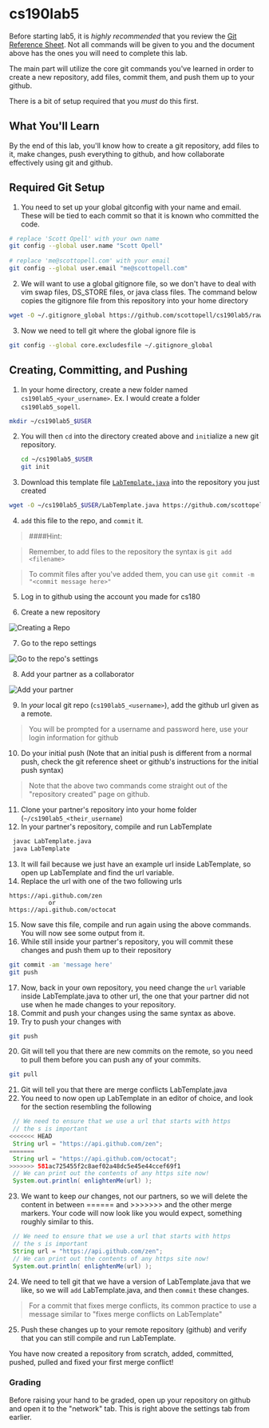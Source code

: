 cs190lab5
=========
Before starting lab5, it is _highly recommended_ that you review the [Git Reference Sheet](./git_reference.md). Not all commands will be given to you and the document above has the ones you will need to complete this lab.

The main part will utilize the core git commands you've learned in order to create a new repository, add files, commit them, and push them up to your github.

There is a bit of setup required that you _must_ do this first.

## What You'll Learn
By the end of this lab, you'll know how to create a git repository, add files to it, make changes, push everything to github, and how collaborate effectively using git and github.

## Required Git Setup
1. You need to set up your global gitconfig with your name and email. These will be tied to each commit so that it is known who committed the code.
  
  ```bash
  # replace 'Scott Opell' with your own name
  git config --global user.name "Scott Opell" 
    
  # replace 'me@scottopell.com' with your email
  git config --global user.email "me@scottopell.com"
  ```

2. We will want to use a global gitignore file, so we don't have to deal with vim swap files, DS_STORE files, or java class files. The command below copies the gitignore file from this repository into your home directory

  ```bash
  wget -O ~/.gitignore_global https://github.com/scottopell/cs190lab5/raw/master/gitignore_global
  ```

3. Now we need to tell git where the global ignore file is 

  ```bash
  git config --global core.excludesfile ~/.gitignore_global
  ```

## Creating, Committing, and Pushing

1. In your home directory, create a new folder named `cs190lab5_<your_username>`.  Ex. I would create a folder `cs190lab5_sopell`.

  ```bash
  mkdir ~/cs190lab5_$USER
  ```

2. You will then `cd` into the directory created above and `init`ialize a new git repository.

   ```bash
   cd ~/cs190lab5_$USER
   git init
   ```

3. Download this template file [`LabTemplate.java`](./LabTemplate.java) into the repository you just created

  ```bash
  wget -O ~/cs190lab5_$USER/LabTemplate.java https://github.com/scottopell/cs190lab5/raw/master/LabTemplate.java
  ```

4. `add` this file to the repo, and `commit` it.

  > ####Hint: 
  
  > Remember, to add files to the repository the syntax is `git add <filename>`
  
  > To commit files after you've added them, you can use `git commit -m "<commit message here>"`


5. Log in to github using the account you made for cs180

6. Create a new repository

  ![*Creating a Repo*](http://i.imgur.com/01vKjfU.jpg) 
  
7. Go to the repo settings

  ![*Go to the repo's settings*](http://i.imgur.com/LCQdeWv.jpg)

8. Add your partner as a collaborator

  ![Add your partner](http://i.imgur.com/KEPd3ja.jpg)

9. In _your_ local git repo (`cs190lab5_<username>`), add the github url given as a remote.
  > You will be prompted for a username and password here, use your login information for github

10. Do your initial push (Note that an initial push is different from a normal push, check the git reference sheet or github's instructions for the initial push syntax)

  > Note that the above two commands come straight out of the "repository created" page on github.

11. Clone your partner's repository into your home folder (`~/cs190lab5_<their_username`)
12. In your partner's repository, compile and run LabTemplate

  ```bash
   javac LabTemplate.java
   java LabTemplate
  ```
  
13. It will fail because we just have an example url inside LabTemplate, so open up LabTemplate and find the url variable.
14. Replace the url with one of the two following urls
   
   ```
   https://api.github.com/zen
              or
   https://api.github.com/octocat
   ```

15. Now save this file, compile and run again using the above commands. You will now see some output from it.
16. While still inside your partner's repository, you will commit these changes and push them up to their repository

   ```bash
   git commit -am 'message here'
   git push
   ```

17. Now, back in your own repository, you need change the `url` variable inside LabTemplate.java to other url, the one that your partner did not use when he made changes to your repository.
18. Commit and push your changes using the same syntax as above.
19. Try to push your changes with 
   
   ```bash
   git push
   ```

20. Git will tell you that there are new commits on the remote, so you need to pull them before you can push any of your commits.

   ```bash
   git pull
   ```
   
21. Git will tell you that there are merge conflicts LabTemplate.java
22. You need to now open up LabTemplate in an editor of choice, and look for the section resembling the following

   ```java
    // We need to ensure that we use a url that starts with https
    // the s is important
<<<<<<< HEAD
    String url = "https://api.github.com/zen";
=======
    String url = "https://api.github.com/octocat";
>>>>>>> 581ac725455f2c8aef02a48dc5e45e44ccef69f1
    // We can print out the contents of any https site now!
    System.out.println( enlightenMe(url) );
   ```
   
23. We want to keep _our_ changes, not our partners, so we will delete the content in between ====== and >>>>>>> and the other merge markers. Your code will now look like you would expect, something roughly similar to this.

   ```java
    // We need to ensure that we use a url that starts with https
    // the s is important
    String url = "https://api.github.com/zen";
    // We can print out the contents of any https site now!
    System.out.println( enlightenMe(url) );
   ```

24. We need to tell git that we have a version of LabTemplate.java that we like, so we will `add` LabTemplate.java, and then `commit` these changes.
  > For a commit that fixes merge conflicts, its common practice to use a message similar to "fixes merge conflicts on LabTemplate"

25. Push these changes up to your remote repository (github) and verify that you can still compile and run LabTemplate.

You have now created a repository from scratch, added, committed, pushed, pulled and fixed your first merge conflict!



### Grading
Before raising your hand to be graded, open up your repository on github and open it to the "network" tab. This is right above the settings tab from earlier. 
